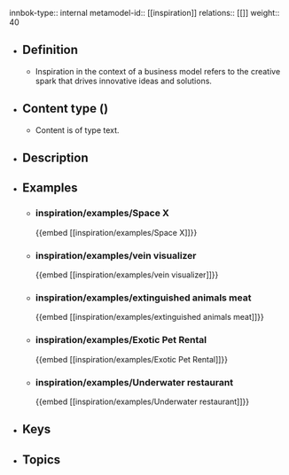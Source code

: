 innbok-type:: internal
metamodel-id:: [[inspiration]]
relations:: [[]]
weight:: 40

- ## Definition
  - Inspiration in the context of a business model refers to the creative spark that drives innovative ideas and solutions.
- ## Content type ()
  - Content is of type text.
  
- ## Description
- ## Examples
  - ### inspiration/examples/Space X
    {{embed [[inspiration/examples/Space X]]}}
  - ### inspiration/examples/vein visualizer
    {{embed [[inspiration/examples/vein visualizer]]}}
  - ### inspiration/examples/extinguished animals meat
    {{embed [[inspiration/examples/extinguished animals meat]]}}
  - ### inspiration/examples/Exotic Pet Rental
    {{embed [[inspiration/examples/Exotic Pet Rental]]}}
  - ### inspiration/examples/Underwater restaurant
    {{embed [[inspiration/examples/Underwater restaurant]]}}
  
- ## Keys
  
- ## Topics
  

